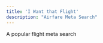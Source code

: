 ```yaml
---
title: 'I Want that Flight'
description: "Airfare Meta Search"
---
```


A popular flight meta search